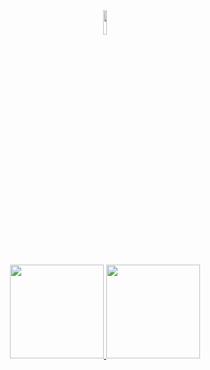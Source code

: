 <div align="center">
  <img width="10%" src="https://github.com/giovanarochaz/giovanarochaz/blob/main/Ryu.gif">
</div>
<br>

<div align="center">
  <a href="https://github.com/giovanarochaz">
  <img height="150em" src="https://github-readme-stats.vercel.app/api?username=giovanarochaz9&show_icons=true&theme=dracula&include_all_commits=true&count_private=true"/>

  <img height="150em" src="https://github-readme-stats.vercel.app/api/top-langs/?username=giovanarochaz&layout=compact&langs_count=7&theme=dracula"/>

 
